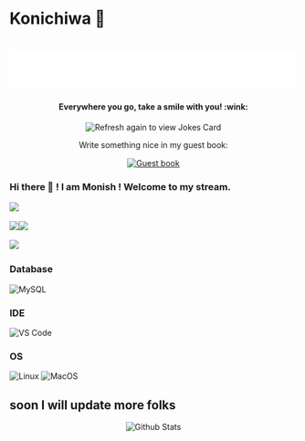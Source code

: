 # Konichiwa 👋
<!--
<div align="center">
<img hight="300" width="700" alt="GIF" align="center" src="">
</div>
-->

<h1 align="center">
  <img src="https://raw.githubusercontent.com/coder-monishr/coder-monishr/main/name.svg" alt="coder-monishr" />
</h1>

<h4 align="center">Everywhere you go, take a smile with you! :wink:</h4>
<p align="center">
<img src="https://readme-jokes.vercel.app/api" alt="Refresh again to view Jokes Card" />
</p>


<div align="center">
<p>Write something nice in my guest book:</p>
<a href="https://github.com/coder-monishr/coder-monishr/issues"><img src="https://github.com/fnky/fnky/raw/fnky/img/guestbook.gif" alt="Guest book" align="center"></a>
</div>

### Hi there 👋 ! I am Monish ! Welcome to my stream.


![](https://komarev.com/ghpvc/?username=coder-monishr&color=green)



<img width="43%"  src="https://github-readme-streak-stats.herokuapp.com/?user=coder-monishr&hide_border=true" /><img width="53%"  src="https://github-readme-stats.vercel.app/api?username=coder-monishr&count_private=true&show_icons=true&include_all_commits=false&hide_border=true&hide_title=true" />

![](https://github-readme-stats.zohan.tech/api/top-langs/?username=coder-monishr&layout=compact&theme=transparent&langs_count=10)

### Database
![MySQL](https://img.shields.io/badge/MySQL-blue)

### IDE
![VS Code](http://img.shields.io/badge/-VS%20Code-007ACC?style=flat-square&logo=visual-studio-code&logoColor=ffffff)

### OS
![Linux](https://img.shields.io/badge/Linux-FCC624)
![MacOS](https://img.shields.io/badge/Mac-os-FCC624)

## soon I will update more folks 
<!--
coder-monishr/coder-monishr is a ✨ special ✨ repository because its `README.md` (this file) appears on your GitHub profile.
You can click the Preview link to take a look at your changes.
--->


<p align="center">
        <img src="https://raw.githubusercontent.com/mayhemantt/mayhemantt/Update/svg/Bottom.svg" alt="Github Stats" />
</p>
